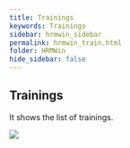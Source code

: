 ```yaml
---
title: Trainings
keywords: Trainings
sidebar: hrmwin_sidebar
permalink: hrmwin_train.html
folder: HRMWin   
hide_sidebar: false
---
```


## Trainings

It shows the list of trainings.

![](http://docs.risersoft.com/hrmnirvana/ImagesExt/image8_243.jpg)
